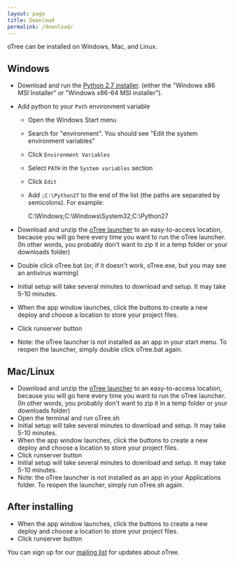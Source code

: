 ```yaml
---
layout: page
title: Download
permalink: /download/
---
```


oTree can be installed on Windows, Mac, and Linux.

## Windows
- Download and run the [Python 2.7 installer](https://www.python.org/download/releases/2.7.8/).
(either the "Windows x86 MSI Installer" or "Windows x86-64 MSI installer").

- Add python to your `Path` environment variable
    * Open the Windows Start menu
    * Search for "environment". You should see "Edit the system environment variables"
    * Click `Environment Variables`
    * Select `PATH` in the `System variables` section
    * Click `Edit`
    * Add `;C:\Python27` to the end of the list (the paths are separated by semicolons). For example:

        C:\Windows;C:\Windows\System32;C:\Python27

- Download and unzip the [oTree launcher](https://github.com/oTree-org/otree-launcher/archive/master.zip)
to an easy-to-access location, because you will go here every time you want to run the oTree launcher.
(In other words, you probably don't want to zip it in a temp folder or your downloads folder)
- Double click oTree.bat (or, if it doesn't work, oTree.exe, but you may see an antivirus warning)
- Initial setup will take several minutes to download and setup. It may take 5-10 minutes.
- When the app window launches, click the buttons to create a new deploy and  choose a location to store your project files.
- Click runserver button
- Note: the oTree launcher is not installed as an app in your start menu. To reopen the launcher, simply double click oTree.bat again.

## Mac/Linux
- Download and unzip the [oTree launcher](https://github.com/oTree-org/otree-launcher/archive/master.zip)
to an easy-to-access location, because you will go here every time you want to run the oTree launcher.
(In other words, you probably don't want to zip it in a temp folder or your downloads folder)
- Open the terminal and run oTree.sh
- Initial setup will take several minutes to download and setup. It may take 5-10 minutes.
- When the app window launches, click the buttons to create a new deploy and  choose a location to store your project files.
- Click runserver button
- Initial setup will take several minutes to download and setup. It may take 5-10 minutes.
- Note: the oTree launcher is not installed as an app in your Applications folder. To reopen the launcher, simply run oTree.sh again.

## After installing
- When the app window launches, click the buttons to create a new deploy and  choose a location to store your project files.
- Click runserver button

You can sign up for our [mailing list](https://docs.google.com/forms/d/1jD4tocuX07DFYN2jDY2tcNXpkOCSqLhSOMboOgaVGtw/viewform) for updates about oTree.

